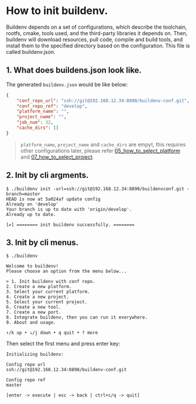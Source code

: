 # How to init buildenv.

Buildenv depends on a set of configurations, which describe the toolchain, rootfs, cmake, tools used, and the third-party libraries it depends on. Then, buildenv will download resources, pull code, compile and build tools, and install them to the specified directory based on the configuration. This file is called buildenv.json.  

## 1. What does buildens.json look like.

The generated `buildenv.json` would be like below:

```json
{
    "conf_repo_url": "ssh://git@192.168.12.34:8890/buildenv-conf.git",
    "conf_repo_ref": "develop",
    "platform_name": "",
    "project_name": "",
    "job_num": 32,
    "cache_dirs": []
}
```
> `platform_name`, `project_name` and `cache_dirs` are empyt, this requires other configurations later, please refer [05_how_to_select_platform](./05_how_to_select_platform.md) and [07_how_to_select_project](./07_how_to_select_project.md).

## 2. Init by cli argments.

```
$ ./buildenv init -url=ssh://git@192.168.12.34:8890/buildenvconf.git -branch=master
HEAD is now at 5a024af update config
Already on 'develop'
Your branch is up to date with 'origin/develop'.
Already up to date.

[✔] ======== init buildenv successfully. ========
```

## 3. Init by cli menus.

```
$ ./buildenv

Welcome to buildenv!                                   
Please choose an option from the menu below...         
                                                        
> 1. Init buildenv with conf repo.                      
2. Create a new platform.                             
3. Select your current platform.                      
4. Create a new project.                              
5. Select your current project.                       
6. Create a new tool.                                 
7. Create a new port.                                 
8. Integrate buildenv, then you can run it everywhere.
9. About and usage.                                   
                                                        
↑/k up • ↓/j down • q quit • ? more   
```

Then select the first menu and press enter key:

```
Initializing buildenv:

Config repo url               
ssh://git@192.168.12.34:8890/buildenv-conf.git                                                            

Config repo ref               
master               

[enter -> execute | esc -> back | ctrl+c/q -> quit]
```